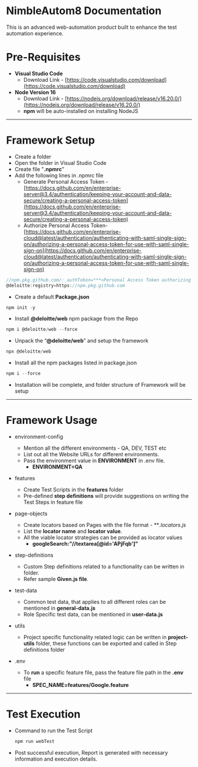 # NimbleAutom8 Documentation

This is an advanced web-automation product built to enhance the test automation experience.

# Pre-Requisites

- **Visual Studio Code**
    - Download Link - [https://code.visualstudio.com/download](https://code.visualstudio.com/download)
- **Node Version 16**
    - Download Link - [https://nodejs.org/download/release/v16.20.0/](https://nodejs.org/download/release/v16.20.0/)
    - **npm** will be auto-installed on installing NodeJS

---

# Framework Setup

- Create a folder
- Open the folder in Visual Studio Code
- Create file "**.npmrc**”
- Add the following lines in .npmrc file
    - Generate Personal Access Token - [https://docs.github.com/en/enterprise-server@3.4/authentication/keeping-your-account-and-data-secure/creating-a-personal-access-token](https://docs.github.com/en/enterprise-server@3.4/authentication/keeping-your-account-and-data-secure/creating-a-personal-access-token)
    - Authorize Personal Access Token- [https://docs.github.com/en/enterprise-cloud@latest/authentication/authenticating-with-saml-single-sign-on/authorizing-a-personal-access-token-for-use-with-saml-single-sign-on](https://docs.github.com/en/enterprise-cloud@latest/authentication/authenticating-with-saml-single-sign-on/authorizing-a-personal-access-token-for-use-with-saml-single-sign-on)

```jsx
//npm.pkg.github.com/:_authToken=***<Personal Access Token authorizing Deloitte organization>***
@deloitte:registry=https://npm.pkg.github.com
```

- Create a default **Package.json**

```jsx
npm init -y
```

- Install **@deloitte/web** npm package from the Repo

```jsx
npm i @deloitte/web --force
```

- Unpack the “**@deloitte/web**” and setup the framework

```jsx
npx @deloitte/web
```

- Install all the npm packages listed in package.json

```jsx
npm i --force
```

- Installation will be complete, and folder structure of Framework will be setup

---

# Framework Usage

- environment-config
    - Mention all the different environments - QA, DEV, TEST etc
    - List out all the Website URLs for different environments.
    - Pass the environment value in **ENVIRONMENT** in .env file.
        - **ENVIRONMENT=QA**
- features
    - Create Test Scripts in the ****************features**************** folder
    - Pre-defined **step definitions** will provide suggestions on writing the Test Steps in feature file
    
- page-objects
    - Create locators based on Pages with the file format - ***<PageName>.*locators.js**
    - List the **locator name** and **locator value**.
    - All the viable locator strategies can be provided as locator values
        - **googleSearch:"//textarea[@id='APjFqb']"**
- step-definitions
    - Custom Step definitions related to a functionality can be written in folder.
    - Refer sample **Given.js file**.
- test-data
    - Common test data, that applies to all different roles can be mentioned in **general-data.js**
    - Role Specific test data, can be mentioned in **user-data.js**
- utils
    - Project specific functionality related logic can be written in **project-utils** folder, these functions can be exported and called in Step definitions folder
- .env
    - To **run** a specific feature file, pass the feature file path in the **.env** file
        - **SPEC_NAME=features/Google.feature**

---

# Test Execution

- Command to run the Test Script
    
    ```jsx
    npm run webTest
    ```
    
- Post successful execution, Report is generated with necessary information and execution details.